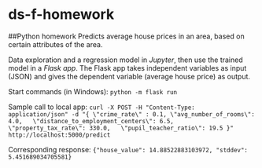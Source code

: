 # ds-f-homework
##Python homework
Predicts average house prices in an area, based on certain attributes of the area.

Data exploration and a regression model in _Jupyter_, then use the trained model in a _Flask app_.
The Flask app takes independent variables as input (JSON) and gives the dependent variable (average house price) as output.

Start commands (in Windows):
`python -m flask run`

Sample call to local app:
`curl -X POST -H "Content-Type: application/json" -d "{ \"crime_rate\" : 0.1, \"avg_number_of_rooms\": 4.0,   \"distance_to_employment_centers\": 6.5,   \"property_tax_rate\": 330.0,   \"pupil_teacher_ratio\": 19.5 }" http://localhost:5000/predict`

Corresponding response:
`{"house_value": 14.88522883103972, "stddev": 5.451689034705581}`
